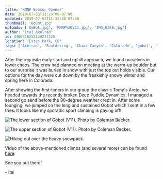 ```yaml
---
title: 'RMNP Season Opener'
date: 2019-07-03T11:29:00-07:00
updated: 2019-07-03T11:33:30-07:00
thumbnail: 'GoBot.jpg'
uploads: ['GoBot.jpg', 'RMNP%20V11.jpg', 'IMG_0388.jpg']
author: 'Itai Axelrad'
id: 4460816252139277326
location: 'Estes Park, CO'
tags: ['Axelrad', 'Bouldering', 'Chaos Canyon', 'Colorado', 'gobot', 'lower', 'Mountain', 'park', 'RMNP', 'v11']
---
```


After the requisite early start and uphill approach, we found ourselves in lower chaos. The crew had planned on meeting at the warm-up boulder but to our surprise it was buried in snow with just the top out holds visible. Our options for the day were cut down by the freakishly snowy winter and spring here in Colorado.

After showing the first-timers in our group the classic Tomy's Arete, we headed towards the recently broken Deep Puddle Dynamics. I managed a second go send before the 80-degree weather crept in. After some lounging, we jumped on the long and sustained Gobot which I sent in a few tries. It looks like my sporadic sport climbing is paying off!

![The lower section of Gobot (V11). Photo by Coleman Becker.](uploads/GoBot.jpg)

![The upper section of Gobot (V11). Photo by Coleman Becker.](uploads/RMNP%20V11.jpg)

![Hiking out over the heavy snowpack.](uploads/IMG_0388.jpg)

Video of the above-mentioned climbs (and several more) can be found [here](https://www.youtube.com/watch?v=lAHHoMg1xf8).

See you out there!

\- Itai
